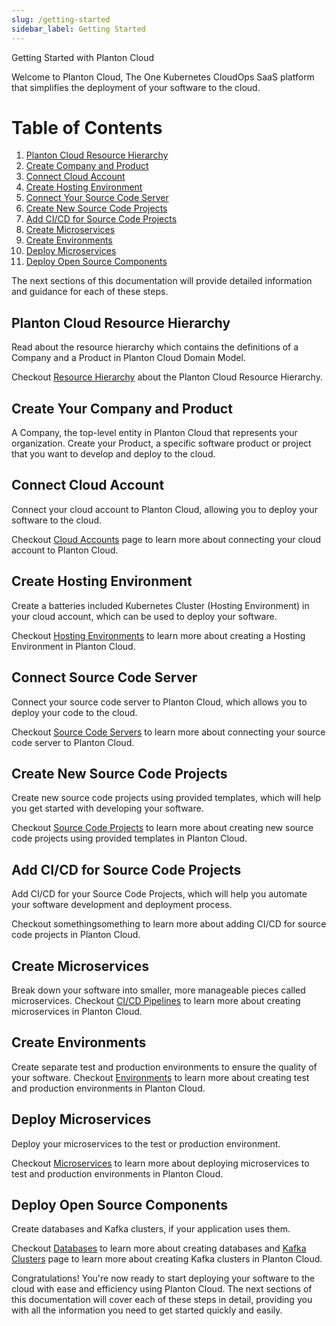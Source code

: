 ```yaml
---
slug: /getting-started
sidebar_label: Getting Started
---
```


Getting Started with Planton Cloud

Welcome to Planton Cloud, The One Kubernetes CloudOps SaaS platform that simplifies the deployment of your software to
the
cloud.

# Table of Contents

1. [Planton Cloud Resource Hierarchy](#planton-cloud-resource-hierarchy)
2. [Create Company and Product](#create-company-and-product)
3. [Connect Cloud Account](#planton-cloud-resource-hierarchy)
4. [Create Hosting Environment](#create-hosting-environment)
5. [Connect Your Source Code Server](#connect-your-source-code-server)
6. [Create New Source Code Projects](#create-new-source-code-projects)
7. [Add CI/CD for Source Code Projects](#add-cicd-for-microservices)
8. [Create Microservices](#create-microservices)
9. [Create Environments](#create-environments)
10. [Deploy Microservices](#deploy-microservices)
11. [Deploy Open Source Components](#deploy-open-source-components)

The next sections of this documentation will provide detailed information and guidance for each of these steps.

## Planton Cloud Resource Hierarchy

Read about the resource hierarchy which contains the definitions of a Company and a Product in Planton Cloud Domain
Model.

Checkout [Resource Hierarchy](/resource-hierarchy) about the Planton Cloud Resource Hierarchy.

## Create Your Company and Product

A Company, the top-level entity in Planton Cloud that represents your organization. Create your Product, a specific
software product or project that you want to develop and deploy to the cloud.

[//]: # (Checkout [Company]&#40;/company&#41; page to learn more about creating a Company)

[//]: # (and [Products]&#40;/products&#41; page to learn more about creating a Product)

## Connect Cloud Account

Connect your cloud account to Planton Cloud, allowing you to deploy your software to the cloud.

Checkout [Cloud Accounts](/cloud-accounts) page to learn more about connecting your cloud account to
Planton Cloud.

## Create Hosting Environment

Create a batteries included Kubernetes Cluster (Hosting Environment) in your cloud account, which can be used to deploy
your software.

Checkout [Hosting Environments](/hosting-environments) to learn more about creating a Hosting Environment in
Planton Cloud.

## Connect Source Code Server

Connect your source code server to Planton Cloud, which allows you to deploy your code to the cloud.

Checkout [Source Code Servers](/source-code-servers) to learn more about connecting your source code server to
Planton Cloud.

## Create New Source Code Projects

Create new source code projects using provided templates, which will help you get started with developing your software.

Checkout [Source Code Projects](/source-code-projects) to learn more about creating new source code projects using
provided templates
in Planton Cloud.

## Add CI/CD for Source Code Projects

Add CI/CD for your Source Code Projects, which will help you automate your software development and deployment process.

Checkout somethingsomething to learn more about adding CI/CD for source code projects in Planton Cloud.

## Create Microservices

Break down your software into smaller, more manageable pieces called microservices.
Checkout [CI/CD Pipelines](/cicd-pipelines) to learn more about creating microservices in Planton Cloud.

## Create Environments

Create separate test and production environments to ensure the quality of your software.
Checkout [Environments](/Environments) to learn more about creating test and production environments in Planton Cloud.

## Deploy Microservices

Deploy your microservices to the test or production environment.

Checkout [Microservices](/microservices) to learn more about deploying microservices to test and production environments
in Planton Cloud.

## Deploy Open Source Components

Create databases and Kafka clusters, if your application uses them.

Checkout [Databases](/databases) to learn more about creating databases and [Kafka Clusters](/kafka-clusters) page to
learn more about creating Kafka clusters in Planton Cloud.

Congratulations! You're now ready to start deploying your software to the cloud with ease and efficiency using Planton
Cloud. The next sections of this documentation will cover each of these steps in detail, providing you with all the
information you need to get started quickly and easily.
